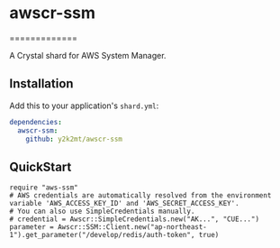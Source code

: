 # awscr-ssm
=============

A Crystal shard for AWS System Manager.

## Installation

Add this to your application's `shard.yml`:

```yaml
dependencies:
  awscr-ssm:
    github: y2k2mt/awscr-ssm
```

## QuickStart

```crystal
require "aws-ssm"
# AWS credentials are automatically resolved from the environment variable 'AWS_ACCESS_KEY_ID' and 'AWS_SECRET_ACCESS_KEY'.
# You can also use SimpleCredentials manually.
# credential = Awscr::SimpleCredentials.new("AK...", "CUE...")
parameter = Awscr::SSM::Client.new("ap-northeast-1").get_parameter("/develop/redis/auth-token", true)
```
